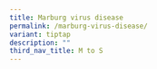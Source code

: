 ```yaml
---
title: Marburg virus disease
permalink: /marburg-virus-disease/
variant: tiptap
description: ""
third_nav_title: M to S
---
```

